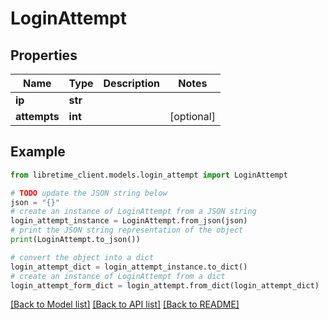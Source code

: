 # LoginAttempt


## Properties

Name | Type | Description | Notes
------------ | ------------- | ------------- | -------------
**ip** | **str** |  | 
**attempts** | **int** |  | [optional] 

## Example

```python
from libretime_client.models.login_attempt import LoginAttempt

# TODO update the JSON string below
json = "{}"
# create an instance of LoginAttempt from a JSON string
login_attempt_instance = LoginAttempt.from_json(json)
# print the JSON string representation of the object
print(LoginAttempt.to_json())

# convert the object into a dict
login_attempt_dict = login_attempt_instance.to_dict()
# create an instance of LoginAttempt from a dict
login_attempt_form_dict = login_attempt.from_dict(login_attempt_dict)
```
[[Back to Model list]](../README.md#documentation-for-models) [[Back to API list]](../README.md#documentation-for-api-endpoints) [[Back to README]](../README.md)


